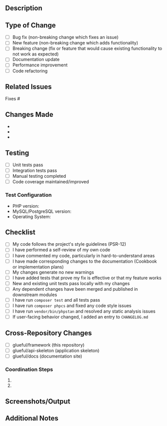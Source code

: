 ## Description
<!-- Provide a brief description of the changes in this PR -->

## Type of Change
<!-- Mark the relevant option with an "x" -->
- [ ] Bug fix (non-breaking change which fixes an issue)
- [ ] New feature (non-breaking change which adds functionality)
- [ ] Breaking change (fix or feature that would cause existing functionality to not work as expected)
- [ ] Documentation update
- [ ] Performance improvement
- [ ] Code refactoring

## Related Issues
<!-- Link to any related issues using #issue-number -->
Fixes #

## Changes Made
<!-- List the specific changes made in this PR -->
- 
- 
- 

## Testing
<!-- Describe the tests you ran to verify your changes -->
- [ ] Unit tests pass
- [ ] Integration tests pass
- [ ] Manual testing completed
- [ ] Code coverage maintained/improved

### Test Configuration
- PHP version:
- MySQL/PostgreSQL version:
- Operating System:

## Checklist
<!-- Mark completed items with an "x" -->
- [ ] My code follows the project's style guidelines (PSR-12)
- [ ] I have performed a self-review of my own code
- [ ] I have commented my code, particularly in hard-to-understand areas
- [ ] I have made corresponding changes to the documentation (Cookbook or implementation plans)
- [ ] My changes generate no new warnings
- [ ] I have added tests that prove my fix is effective or that my feature works
- [ ] New and existing unit tests pass locally with my changes
- [ ] Any dependent changes have been merged and published in downstream modules
- [ ] I have run `composer test` and all tests pass
- [ ] I have run `composer phpcs` and fixed any code style issues
- [ ] I have run `vendor/bin/phpstan` and resolved any static analysis issues
- [ ] If user-facing behavior changed, I added an entry to `CHANGELOG.md`

## Cross-Repository Changes
<!-- If this PR requires changes in other repositories, list them here -->
- [ ] glueful/framework (this repository)
- [ ] glueful/api-skeleton (application skeleton)
- [ ] glueful/docs (documentation site)

### Coordination Steps
<!-- If cross-repo changes are needed, describe the coordination steps -->
1. 
2. 

## Screenshots/Output
<!-- If applicable, add screenshots or command output to help explain your changes -->

## Additional Notes
<!-- Add any additional notes or context about the PR here -->
